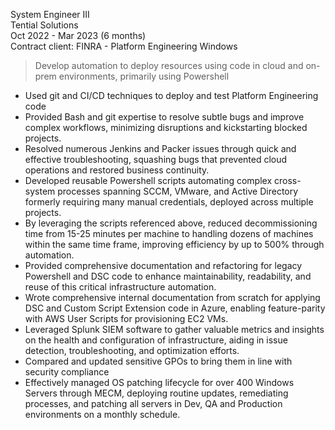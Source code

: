 System Engineer III  
Tential Solutions  
Oct 2022 - Mar 2023 (6 months)  
Contract client: FINRA - Platform Engineering Windows  

> Develop automation to deploy resources using code in cloud and on-prem
  environments, primarily using Powershell

* Used git and CI/CD techniques to deploy and test Platform Engineering code
* Provided Bash and git expertise to resolve subtle bugs and improve complex
  workflows, minimizing disruptions and kickstarting blocked projects.
* Resolved numerous Jenkins and Packer issues through quick and effective
  troubleshooting, squashing bugs that prevented cloud operations and restored
  business continuity.
* Developed reusable Powershell scripts automating complex cross-system
  processes spanning SCCM, VMware, and Active Directory formerly requiring many
  manual credentials, deployed across multiple projects.
* By leveraging the scripts referenced above, reduced decommissioning time from
  15-25 minutes per machine to handling dozens of machines within the same time
  frame, improving efficiency by up to 500% through automation.
* Provided comprehensive documentation and refactoring for legacy Powershell
  and DSC code to enhance maintainability, readability, and reuse of this
  critical infrastructure automation.
* Wrote comprehensive internal documentation from scratch for applying DSC and
  Custom Script Extension code in Azure, enabling feature-parity with AWS User
  Scripts for provisioning EC2 VMs.
* Leveraged Splunk SIEM software to gather valuable metrics and insights on the
  health and configuration of infrastructure, aiding in issue detection,
  troubleshooting, and optimization efforts.
* Compared and updated sensitive GPOs to bring them in line with security
  compliance
* Effectively managed OS patching lifecycle for over 400 Windows Servers
  through MECM, deploying routine updates, remediating processes, and patching
  all servers in Dev, QA and Production environments on a monthly schedule.
